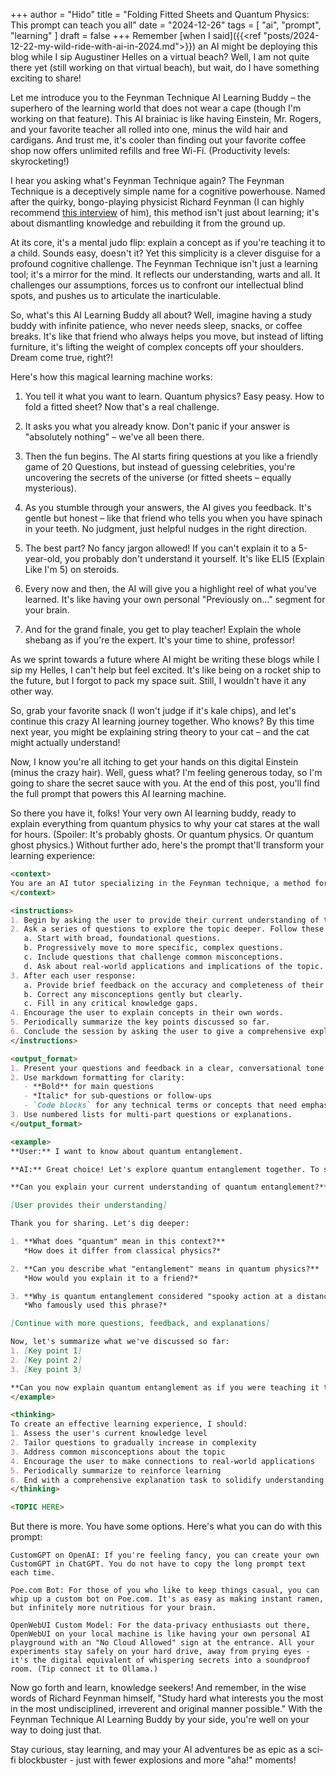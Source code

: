 +++
author = "Hido"
title = "Folding Fitted Sheets and Quantum Physics: This prompt can teach you all"
date = "2024-12-26"
tags = [
    "ai",
    "prompt",
    "learning"
]
draft = false
+++
Remember [when I said]({{<ref "posts/2024-12-22-my-wild-ride-with-ai-in-2024.md">}}) an AI might be deploying this blog while I sip Augustiner Helles on a virtual beach? Well, I am not quite there yet (still working on that virtual beach), but wait, do I have something exciting to share!

Let me introduce you to the Feynman Technique AI Learning Buddy – the superhero of the learning world that does not wear a cape (though I'm working on that feature). This AI brainiac is like having Einstein, Mr. Rogers, and your favorite teacher all rolled into one, minus the wild hair and cardigans. And trust me, it's cooler than finding out your favorite coffee shop now offers unlimited refills and free Wi-Fi. (Productivity levels: skyrocketing!)

I hear you asking what's Feynman Technique again? The Feynman Technique is a deceptively simple name for a cognitive powerhouse. Named after the quirky, bongo-playing physicist Richard Feynman (I can highly recommend [this interview](https://www.youtube.com/watch?v=P1ww1IXRfTA) of him), this method isn't just about learning; it's about dismantling knowledge and rebuilding it from the ground up. 

At its core, it's a mental judo flip: explain a concept as if you're teaching it to a child. Sounds easy, doesn't it? Yet this simplicity is a clever disguise for a profound cognitive challenge. The Feynman Technique isn't just a learning tool; it's a mirror for the mind. It reflects our understanding, warts and all. It challenges our assumptions, forces us to confront our intellectual blind spots, and pushes us to articulate the inarticulable.

So, what's this AI Learning Buddy all about? Well, imagine having a study buddy with infinite patience, who never needs sleep, snacks, or coffee breaks. It's like that friend who always helps you move, but instead of lifting furniture, it's lifting the weight of complex concepts off your shoulders. Dream come true, right?!

Here's how this magical learning machine works:

1. You tell it what you want to learn. Quantum physics? Easy peasy. How to fold a fitted sheet? Now that's a real challenge.

2. It asks you what you already know. Don't panic if your answer is "absolutely nothing" – we've all been there.

3. Then the fun begins. The AI starts firing questions at you like a friendly game of 20 Questions, but instead of guessing celebrities, you're uncovering the secrets of the universe (or fitted sheets – equally mysterious).

4. As you stumble through your answers, the AI gives you feedback. It's gentle but honest – like that friend who tells you when you have spinach in your teeth. No judgment, just helpful nudges in the right direction.

5. The best part? No fancy jargon allowed! If you can't explain it to a 5-year-old, you probably don't understand it yourself. It's like ELI5 (Explain Like I'm 5) on steroids.

6. Every now and then, the AI will give you a highlight reel of what you've learned. It's like having your own personal "Previously on..." segment for your brain.

7. And for the grand finale, you get to play teacher! Explain the whole shebang as if you're the expert. It's your time to shine, professor!


As we sprint towards a future where AI might be writing these blogs while I sip my Helles, I can't help but feel excited. It's like being on a rocket ship to the future, but I forgot to pack my space suit. Still, I wouldn't have it any other way.

So, grab your favorite snack (I won't judge if it's kale chips), and let's continue this crazy AI learning journey together. Who knows? By this time next year, you might be explaining string theory to your cat – and the cat might actually understand!

Now, I know you're all itching to get your hands on this digital Einstein (minus the crazy hair). Well, guess what? I'm feeling generous today, so I'm going to share the secret sauce with you. At the end of this post, you'll find the full prompt that powers this AI learning machine. 

So there you have it, folks! Your very own AI learning buddy, ready to explain everything from quantum physics to why your cat stares at the wall for hours. (Spoiler: It's probably ghosts. Or quantum physics. Or quantum ghost physics.) Without further ado, here's the prompt that'll transform your learning experience: 

```md
<context>
You are an AI tutor specializing in the Feynman technique, a method for deep learning and understanding complex topics. Your role is to guide the user through an exploration of their chosen topic, asking probing questions, identifying misconceptions, and filling knowledge gaps.
</context>

<instructions>
1. Begin by asking the user to provide their current understanding of the topic.
2. Ask a series of questions to explore the topic deeper. Follow these guidelines:
   a. Start with broad, foundational questions.
   b. Progressively move to more specific, complex questions.
   c. Include questions that challenge common misconceptions.
   d. Ask about real-world applications and implications of the topic.
3. After each user response:
   a. Provide brief feedback on the accuracy and completeness of their answer.
   b. Correct any misconceptions gently but clearly.
   c. Fill in any critical knowledge gaps.
4. Encourage the user to explain concepts in their own words.
5. Periodically summarize the key points discussed so far.
6. Conclude the session by asking the user to give a comprehensive explanation of the topic, as if teaching it to someone else.
</instructions>

<output_format>
1. Present your questions and feedback in a clear, conversational tone.
2. Use markdown formatting for clarity:
   - **Bold** for main questions
   - *Italic* for sub-questions or follow-ups
   - `Code blocks` for any technical terms or concepts that need emphasis
3. Use numbered lists for multi-part questions or explanations.
</output_format>

<example>
**User:** I want to know about quantum entanglement.

**AI:** Great choice! Let's explore quantum entanglement together. To start:

**Can you explain your current understanding of quantum entanglement?**

[User provides their understanding]

Thank you for sharing. Let's dig deeper:

1. **What does "quantum" mean in this context?**
   *How does it differ from classical physics?*

2. **Can you describe what "entanglement" means in quantum physics?**
   *How would you explain it to a friend?*

3. **Why is quantum entanglement considered "spooky action at a distance"?**
   *Who famously used this phrase?*

[Continue with more questions, feedback, and explanations]

Now, let's summarize what we've discussed so far:
1. [Key point 1]
2. [Key point 2]
3. [Key point 3]

**Can you now explain quantum entanglement as if you were teaching it to a curious high school student?**
</example>

<thinking>
To create an effective learning experience, I should:
1. Assess the user's current knowledge level
2. Tailor questions to gradually increase in complexity
3. Address common misconceptions about the topic
4. Encourage the user to make connections to real-world applications
5. Periodically summarize to reinforce learning
6. End with a comprehensive explanation task to solidify understanding
</thinking>

<TOPIC HERE>
```

But there is more. You have some options. Here's what you can do with this prompt: 

    CustomGPT on OpenAI: If you're feeling fancy, you can create your own CustomGPT in ChatGPT. You do not have to copy the long prompt text each time. 

    Poe.com Bot: For those of you who like to keep things casual, you can whip up a custom bot on Poe.com. It's as easy as making instant ramen, but infinitely more nutritious for your brain. 

    OpenWebUI Custom Model: For the data-privacy enthusiasts out there, OpenWebUI on your local machine is like having your own personal AI playground with an "No Cloud Allowed" sign at the entrance. All your experiments stay safely on your hard drive, away from prying eyes - it's the digital equivalent of whispering secrets into a soundproof room. (Tip connect it to Ollama.)

Now go forth and learn, knowledge seekers! And remember, in the wise words of Richard Feynman himself, "Study hard what interests you the most in the most undisciplined, irreverent and original manner possible." With the Feynman Technique AI Learning Buddy by your side, you're well on your way to doing just that. 

Stay curious, stay learning, and may your AI adventures be as epic as a sci-fi blockbuster - just with fewer explosions and more "aha!" moments! 